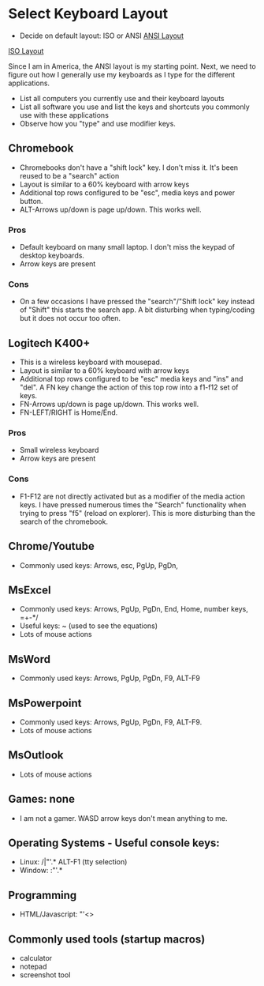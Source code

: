 # Select Keyboard Layout

- Decide on default layout: ISO or ANSI
[ANSI Layout](http://www.keyboard-layout-editor.com/##@@=~%0A%60&=!%0A1&=%2F@%0A2&=%23%0A3&=$%0A4&=%25%0A5&=%5E%0A6&=%2F&%0A7&=*%0A8&=(%0A9&=)%0A0&=%2F_%0A-&=+%0A%2F=&_w:2%3B&=Backspace%3B&@_w:1.5%3B&=Tab&=Q&=W&=E&=R&=T&=Y&=U&=I&=O&=P&=%7B%0A%5B&=%7D%0A%5D&_w:1.5%3B&=%7C%0A%5C%3B&@_w:1.75%3B&=Caps%20Lock&=A&=S&=D&=F&=G&=H&=J&=K&=L&=%2F:%0A%2F%3B&=%22%0A'&_w:2.25%3B&=Enter%3B&@_w:2.25%3B&=Shift&=Z&=X&=C&=V&=B&=N&=M&=%3C%0A,&=%3E%0A.&=%3F%0A%2F%2F&_w:2.75%3B&=Shift%3B&@_w:1.25%3B&=Ctrl&_w:1.25%3B&=Win&_w:1.25%3B&=Alt&_a:7&w:6.25%3B&=&_a:4&w:1.25%3B&=Alt&_w:1.25%3B&=Win&_w:1.25%3B&=Menu&_w:1.25%3B&=Ctrl)

[ISO Layout](http://www.keyboard-layout-editor.com/##@@=%C2%AC%0A%60&=!%0A1&=%22%0A2&=%C2%A3%0A3&=$%0A4&=%25%0A5&=%5E%0A6&=%2F&%0A7&=*%0A8&=(%0A9&=)%0A0&=%2F_%0A-&=+%0A%2F=&_w:2%3B&=Backspace%3B&@_w:1.5%3B&=Tab&=Q&=W&=E&=R&=T&=Y&=U&=I&=O&=P&=%7B%0A%5B&=%7D%0A%5D&_x:0.25&w:1.25&h:2&w2:1.5&h2:1&x2:-0.25%3B&=Enter%3B&@_w:1.75%3B&=Caps%20Lock&=A&=S&=D&=F&=G&=H&=J&=K&=L&=%2F:%0A%2F%3B&=%2F@%0A'&=~%0A%23%3B&@_w:1.25%3B&=Shift&=%7C%0A%5C&=Z&=X&=C&=V&=B&=N&=M&=%3C%0A,&=%3E%0A.&=%3F%0A%2F%2F&_w:2.75%3B&=Shift%3B&@_w:1.25%3B&=Ctrl&_w:1.25%3B&=Win&_w:1.25%3B&=Alt&_a:7&w:6.25%3B&=&_a:4&w:1.25%3B&=AltGr&_w:1.25%3B&=Win&_w:1.25%3B&=Menu&_w:1.25%3B&=Ctrl)

Since I am in America, the ANSI layout is my starting point.  Next, we need to figure out how I generally use my keyboards as I type for the different applications.

- List all computers you currently use and their keyboard layouts
- List all software you use and list the keys and shortcuts you commonly use with these applications
- Observe how you "type" and use modifier keys.

## Chromebook
- Chromebooks don't have a "shift lock" key.  I don't miss it. It's been reused to be a "search" action
- Layout is similar to a 60% keyboard with arrow keys
- Additional top rows configured to be "esc", media keys and power button.
- ALT-Arrows up/down is page up/down. This works well.

### Pros
- Default keyboard on many small laptop. I don't miss the keypad of desktop keyboards.
- Arrow keys are present
### Cons
- On a few occasions I have pressed the "search"/"Shift lock" key instead of "Shift" this starts the search app.  A bit disturbing when typing/coding but it does not occur too often.

## Logitech K400+
- This is a wireless keyboard with mousepad.
- Layout is similar to a 60% keyboard with arrow keys
- Additional top rows configured to be "esc" media keys and "ins" and "del". A FN key change the action of this top row into a f1-f12 set of keys.  
- FN-Arrows up/down is page up/down. This works well.
- FN-LEFT/RIGHT is Home/End. 

### Pros
- Small wireless keyboard
- Arrow keys are present
### Cons
- F1-F12 are not directly activated but as a modifier of the media action keys. I have pressed numerous times the "Search" functionality when trying to press "f5" (reload on explorer). This is more disturbing than the search of the chromebook.

## Chrome/Youtube
- Commonly used keys: Arrows, esc, PgUp, PgDn,

## MsExcel
- Commonly used keys: Arrows, PgUp, PgDn, End, Home, number keys, =+-*/
- Useful keys: ~ (used to see the equations)
- Lots of mouse actions

## MsWord
- Commonly used keys: Arrows, PgUp, PgDn, F9, ALT-F9

## MsPowerpoint
- Commonly used keys: Arrows, PgUp, PgDn, F9, ALT-F9. 
- Lots of mouse actions

## MsOutlook
- Lots of mouse actions

## Games: none
- I am not a gamer. WASD arrow keys don't mean anything to me.

## Operating Systems - Useful console keys:
- Linux: /|"'.* ALT-F1 (tty selection)
- Window: \:"'.*

## Programming
- HTML/Javascript: "'<>
 
## Commonly used tools (startup macros)
- calculator
- notepad
- screenshot tool
